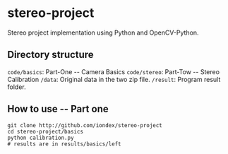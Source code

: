 # stereo-project
Stereo project implementation using Python and OpenCV-Python.

## Directory structure
`code/basics`: Part-One -- Camera Basics
`code/stereo`: Part-Tow -- Stereo Calibration
`/data`: Original data in the two zip file.
`/result`: Program result folder.

## How to use -- Part one
```shell
git clone http://github.com/iondex/stereo-project
cd stereo-project/basics
python calibration.py
# results are in results/basics/left
```